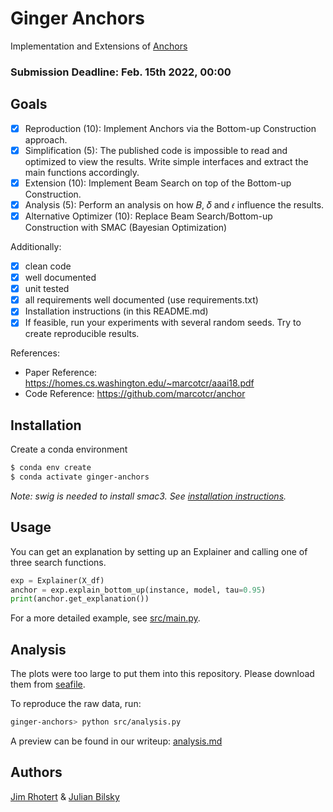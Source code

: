 # Ginger Anchors

Implementation and Extensions of [Anchors](https://homes.cs.washington.edu/~marcotcr/aaai18.pdf)

### Submission Deadline: Feb. 15th 2022, 00:00

## Goals
 * [X] Reproduction (10): Implement Anchors via the Bottom-up Construction approach.
 * [X] Simplification (5): The published code is impossible to read and optimized to view the results.
  Write simple interfaces and extract the main functions accordingly.
 * [X] Extension (10): Implement Beam Search on top of the Bottom-up Construction.
 * [X] Analysis (5): Perform an analysis on how 𝐵, 𝛿 and 𝜖 influence the results.
 * [X] Alternative Optimizer (10): Replace Beam Search/Bottom-up Construction with SMAC
(Bayesian Optimization)

Additionally:
* [X] clean code
* [X] well documented
* [X] unit tested
* [X] all requirements well documented (use requirements.txt)
* [X] Installation instructions (in this README.md)
* [X] If feasible, run your experiments with several random seeds. Try to create reproducible results.

References:
* Paper Reference: https://homes.cs.washington.edu/~marcotcr/aaai18.pdf
* Code Reference: https://github.com/marcotcr/anchor

## Installation

Create a conda environment
  ```bash
 $ conda env create
 $ conda activate ginger-anchors
  ```
  *Note: swig is needed to install smac3. See [installation instructions](https://automl.github.io/SMAC3/master/pages/getting_started/installation.html).*


## Usage

You can get an explanation by setting up an Explainer and calling one of three search functions.

```python
exp = Explainer(X_df)
anchor = exp.explain_bottom_up(instance, model, tau=0.95)
print(anchor.get_explanation())

```

For a more detailed example, see [src/main.py](https://github.com/automl-classroom/iml-ws21-projects-ginger-anchors/blob/main/src/main.py).

## Analysis

The plots were too large to put them into this repository. Please download them from [seafile](https://seafile.cloud.uni-hannover.de/d/1ba613292c774f8c87dc/).

To reproduce the raw data, run:

```bash
ginger-anchors> python src/analysis.py
```
A preview can be found in our writeup: [analysis.md](https://github.com/automl-classroom/iml-ws21-projects-ginger-anchors/blob/main/analysis.md)
## Authors

[Jim Rhotert](https://github.com/Dschimm) & [Julian Bilsky](https://github.com/julianbil)

